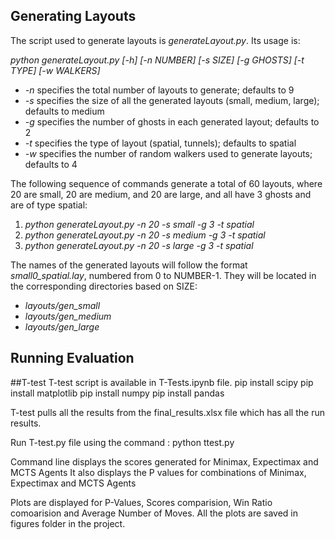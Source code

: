 
## Generating Layouts

The script used to generate layouts is *generateLayout.py*. Its usage is:

*python generateLayout.py [-h] [-n NUMBER] [-s SIZE] [-g GHOSTS] [-t TYPE] [-w WALKERS]*
- *-n* specifies the total number of layouts to generate; defaults to 9
- *-s* specifies the size of all the generated layouts (small, medium, large); defaults to medium
- *-g* specifies the number of ghosts in each generated layout; defaults to 2
- *-t* specifies the type of layout (spatial, tunnels); defaults to spatial
- *-w* specifies the number of random walkers used to generate layouts; defaults to 4

The following sequence of commands generate a total of 60 layouts, where 20 are small, 20 are medium, and 20 are large, and all have 3 ghosts and are of type spatial:

1. *python generateLayout.py -n 20 -s small -g 3 -t spatial*
2. *python generateLayout.py -n 20 -s medium -g 3 -t spatial*
3. *python generateLayout.py -n 20 -s large -g 3 -t spatial*

The names of the generated layouts will follow the format *small0_spatial.lay*, numbered from 0 to NUMBER-1. They will be located in the corresponding directories based on SIZE:
- *layouts/gen_small*
- *layouts/gen_medium*
- *layouts/gen_large*

## Running Evaluation

##T-test
T-test script is available in T-Tests.ipynb file. 
pip install scipy
pip install matplotlib
pip install numpy
pip install pandas

T-test pulls all the results from the final_results.xlsx file which has all the run results. 

Run T-test.py file using the command : python ttest.py

Command line displays the scores generated for Minimax, Expectimax and MCTS Agents
It also displays the P values for combinations of Minimax, Expectimax and MCTS Agents

Plots are displayed for P-Values, Scores comparision, Win Ratio comoarision and Average Number of Moves. All the plots are saved in figures folder in the project.



